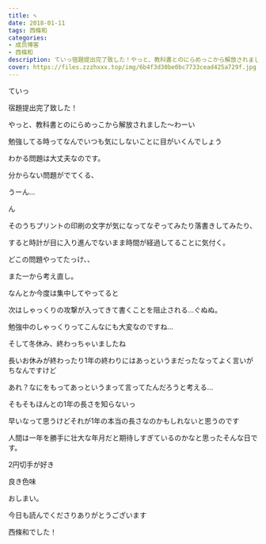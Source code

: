 ```yaml
---
title: ✎︎
date: 2018-01-11
tags: 西條和
categories: 
- 成员博客
- 西條和
description: ていっ宿題提出完了致した！やっと、教科書とのにらめっこから解放されました〜わーい勉強してる時ってなんでいつも気にしないことに目がいくんでしょう...
cover: https://files.zzzhxxx.top/img/6b4f3d30be0bc7733cead425a729f.jpg 
---
```





ていっ





宿題提出完了致した！





やっと、教科書とのにらめっこから解放されました〜わーい







勉強してる時ってなんでいつも気にしないことに目がいくんでしょう





わかる問題は大丈夫なのです。



分からない問題がでてくる、


うーん…


ん





そのうちプリントの印刷の文字が気になってなぞってみたり落書きしてみたり、



すると時計が目に入り進んでないまま時間が経過してることに気付く。




どこの問題やってたっけ、、



また一から考え直し。







なんとか今度は集中してやってると






次はしゃっくりの攻撃が入ってきて書くことを阻止される…ぐぬぬ。





勉強中のしゃっくりってこんなにも大変なのですね…










そして冬休み、終わっちゃいましたね






長いお休みが終わったり1年の終わりにはあっというまだったなってよく言いがちなんですけど








あれ？なにをもってあっというまって言ってたんだろうと考える…






そもそもほんとの1年の長さを知らないっ








早いなって思うけどそれが1年の本当の長さなのかもしれないと思うのです








人間は一年を勝手に壮大な年月だと期待しすぎているのかなと思ったそんな日です。




















2円切手が好き



良き色味






おしまい。










今日も読んでくださりありがとうございます




西條和でした！


